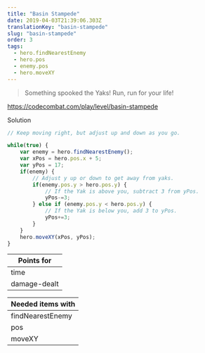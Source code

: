 ```yaml
---
title: "Basin Stampede"
date: 2019-04-03T21:39:06.303Z
translationKey: "basin-stampede"
slug: "basin-stampede"
order: 3
tags:
  - hero.findNearestEnemy
  - hero.pos
  - enemy.pos
  - hero.moveXY
---
```


> Something spooked the Yaks! Run, run for your life!

https://codecombat.com/play/level/basin-stampede

Solution

```javascript
// Keep moving right, but adjust up and down as you go.

while(true) {
    var enemy = hero.findNearestEnemy();
    var xPos = hero.pos.x + 5;
    var yPos = 17;
    if(enemy) {
        // Adjust y up or down to get away from yaks.
        if(enemy.pos.y > hero.pos.y) {
            // If the Yak is above you, subtract 3 from yPos.
            yPos-=3;
        } else if (enemy.pos.y < hero.pos.y) {
            // If the Yak is below you, add 3 to yPos.
            yPos+=3;
        }
    }
    hero.moveXY(xPos, yPos);
}

```

Points for |
--- |
time |
damage-dealt |

Needed items with |
--- |
findNearestEnemy |
pos |
moveXY |


